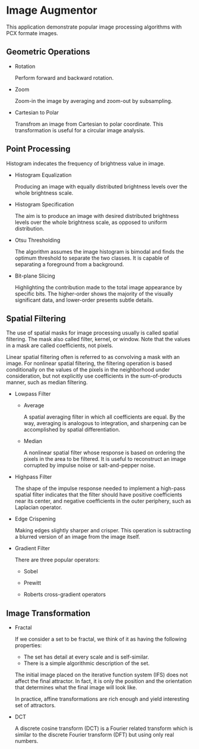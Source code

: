 # Image Augmentor

This application demonstrate popular image processing algorithms with PCX formate images.

## Geometric Operations

- Rotation

  Perform forward and backward rotation.

- Zoom

  Zoom-in the image by averaging and zoom-out by subsampling.

- Cartesian to Polar 

  Transfrom an image from Cartesian to polar coordinate. This transformation is useful for a circular image analysis.

## Point Processing

Histogram indecates the frequency of brightness value in image.

- Histogram Equalization

  Producing an image with equally distributed brightness levels over the whole brightness scale.

- Histogram Specification

  The aim is to produce an image with desired distributed brightness levels over the whole brightness scale, as opposed to uniform distribution.  

- Otsu Thresholding

  The algorithm assumes the image histogram is bimodal and finds the optimum threshold to separate the two classes. It is capable of separating a foreground from a background.

- Bit-plane Slicing

  Highlighting the contribution made to the total image appearance by specific bits. The higher-order shows the majority of the visually significant data, and lower-order presents subtle details.


## Spatial Filtering

The use of spatial masks for image processing usually is called spatial filtering. The mask also called filter, kernel, or window. Note that the values in a mask are called coefficients, not pixels.

Linear spatial filtering often is referred to as convolving a mask with an image. For nonlinear spatial filtering, the filtering operation is based conditionally on the values of the pixels in the neighborhood under consideration, but not explicitly use coefficients in the sum-of-products manner, such as median filtering.

- Lowpass Filter

  - Average
    
    A spatial averaging filter in which all coefficients are equal. By the way, averaging is analogous to integration, and sharpening can be accomplished by spatial differentiation.

  - Median

    A nonlinear spatial filter whose response is based on ordering the pixels in the area to be filtered. It is useful to reconstruct an image corrupted by impulse noise or salt-and-pepper noise.

- Highpass Filter

  The shape of the impulse response needed to implement a high-pass spatial filter indicates that the filter should have positive coefficients near its center, and negative coefficients in the outer periphery, such as Laplacian operator. 

- Edge Crispening

  Making edges slightly sharper and crisper. This operation is subtracting a blurred version of an image from the image itself.

- Gradient Filter

  There are three popular operators:
  - Sobel
  
  - Prewitt
  
  - Roberts cross-gradient operators

## Image Transformation

- Fractal

  If we consider a set to be fractal, we think of it as having the following properties:   
  - The set has detail at every scale and is self-similar.
  - There is a simple algorithmic description of the set.

  The initial image placed on the iterative function system (IFS) does not affect the final attractor. In fact, it is only the position and the orientation that determines what the final image will look like.

  In practice, affine transformations are rich enough and yield interesting set of attractors.

- DCT

  A discrete cosine transform (DCT) is a Fourier related transform which is similar to the discrete Fourier transform (DFT) but using only real numbers. 


